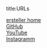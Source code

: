 title:URLs

[ersteller home](ersteller.net)  
[GitHub](https://github.com/ersteller)  
[YouTube](https://www.youtube.com/ersteller)  
[Instagramm](https://www.instagram.com/janadamkost)  
